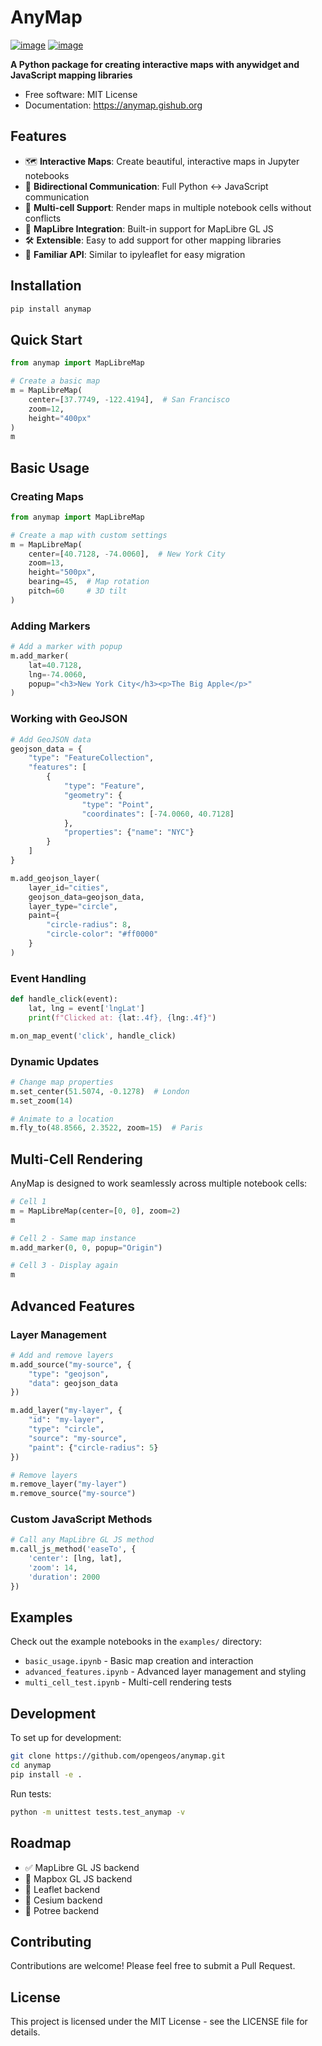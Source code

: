 # AnyMap

[![image](https://img.shields.io/pypi/v/anymap.svg)](https://pypi.python.org/pypi/anymap)
[![image](https://img.shields.io/conda/vn/conda-forge/anymap.svg)](https://anaconda.org/conda-forge/anymap)

**A Python package for creating interactive maps with anywidget and JavaScript mapping libraries**

-   Free software: MIT License
-   Documentation: https://anymap.gishub.org

## Features

- 🗺️ **Interactive Maps**: Create beautiful, interactive maps in Jupyter notebooks
- 🔄 **Bidirectional Communication**: Full Python ↔ JavaScript communication
- 📱 **Multi-cell Support**: Render maps in multiple notebook cells without conflicts
- 🎯 **MapLibre Integration**: Built-in support for MapLibre GL JS
- 🛠️ **Extensible**: Easy to add support for other mapping libraries
- 🚀 **Familiar API**: Similar to ipyleaflet for easy migration

## Installation

```bash
pip install anymap
```

## Quick Start

```python
from anymap import MapLibreMap

# Create a basic map
m = MapLibreMap(
    center=[37.7749, -122.4194],  # San Francisco
    zoom=12,
    height="400px"
)
m
```

## Basic Usage

### Creating Maps

```python
from anymap import MapLibreMap

# Create a map with custom settings
m = MapLibreMap(
    center=[40.7128, -74.0060],  # New York City
    zoom=13,
    height="500px",
    bearing=45,  # Map rotation
    pitch=60     # 3D tilt
)
```

### Adding Markers

```python
# Add a marker with popup
m.add_marker(
    lat=40.7128,
    lng=-74.0060,
    popup="<h3>New York City</h3><p>The Big Apple</p>"
)
```

### Working with GeoJSON

```python
# Add GeoJSON data
geojson_data = {
    "type": "FeatureCollection",
    "features": [
        {
            "type": "Feature",
            "geometry": {
                "type": "Point",
                "coordinates": [-74.0060, 40.7128]
            },
            "properties": {"name": "NYC"}
        }
    ]
}

m.add_geojson_layer(
    layer_id="cities",
    geojson_data=geojson_data,
    layer_type="circle",
    paint={
        "circle-radius": 8,
        "circle-color": "#ff0000"
    }
)
```

### Event Handling

```python
def handle_click(event):
    lat, lng = event['lngLat']
    print(f"Clicked at: {lat:.4f}, {lng:.4f}")

m.on_map_event('click', handle_click)
```

### Dynamic Updates

```python
# Change map properties
m.set_center(51.5074, -0.1278)  # London
m.set_zoom(14)

# Animate to a location
m.fly_to(48.8566, 2.3522, zoom=15)  # Paris
```

## Multi-Cell Rendering

AnyMap is designed to work seamlessly across multiple notebook cells:

```python
# Cell 1
m = MapLibreMap(center=[0, 0], zoom=2)
m

# Cell 2 - Same map instance
m.add_marker(0, 0, popup="Origin")

# Cell 3 - Display again
m
```

## Advanced Features

### Layer Management

```python
# Add and remove layers
m.add_source("my-source", {
    "type": "geojson",
    "data": geojson_data
})

m.add_layer("my-layer", {
    "id": "my-layer",
    "type": "circle",
    "source": "my-source",
    "paint": {"circle-radius": 5}
})

# Remove layers
m.remove_layer("my-layer")
m.remove_source("my-source")
```

### Custom JavaScript Methods

```python
# Call any MapLibre GL JS method
m.call_js_method('easeTo', {
    'center': [lng, lat],
    'zoom': 14,
    'duration': 2000
})
```

## Examples

Check out the example notebooks in the `examples/` directory:

- `basic_usage.ipynb` - Basic map creation and interaction
- `advanced_features.ipynb` - Advanced layer management and styling
- `multi_cell_test.ipynb` - Multi-cell rendering tests

## Development

To set up for development:

```bash
git clone https://github.com/opengeos/anymap.git
cd anymap
pip install -e .
```

Run tests:

```bash
python -m unittest tests.test_anymap -v
```

## Roadmap

- ✅ MapLibre GL JS backend
- 🔲 Mapbox GL JS backend
- 🔲 Leaflet backend
- 🔲 Cesium backend
- 🔲 Potree backend

## Contributing

Contributions are welcome! Please feel free to submit a Pull Request.

## License

This project is licensed under the MIT License - see the LICENSE file for details.
